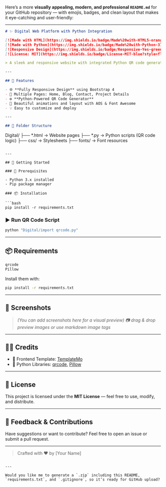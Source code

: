 Here’s a more **visually appealing, modern, and professional `README.md`** for your GitHub repository — with emojis, badges, and clean layout that makes it eye-catching and user-friendly:

---

```markdown
# ✨ Digital Web Platform with Python Integration

[![Made with HTML](https://img.shields.io/badge/Made%20with-HTML5-orange?style=flat-square&logo=html5)](https://developer.mozilla.org/en-US/docs/Web/HTML)
[![Made with Python](https://img.shields.io/badge/Made%20with-Python-3776AB?style=flat-square&logo=python&logoColor=white)](https://python.org)
[![Responsive Design](https://img.shields.io/badge/Responsive-Yes-green?style=flat-square&logo=bootstrap)](https://getbootstrap.com)
[![License: MIT](https://img.shields.io/badge/License-MIT-blue?style=flat-square)](LICENSE)

> A sleek and responsive website with integrated Python QR code generation — perfect for portfolios, blogs, or project showcases with a modern look and smart backend logic.

---

## 🚀 Features

- 🌐 **Fully Responsive Design** using Bootstrap 4
- 📄 Multiple Pages: Home, Blog, Contact, Project Details
- ⚙️ **Python-Powered QR Code Generator**
- 🎨 Beautiful animations and layout with AOS & Font Awesome
- 💡 Easy to customize and deploy

---

## 📁 Folder Structure

```

Digital/
├── \*.html              → Website pages
├── \*.py                → Python scripts (QR code logic)
├── css/                → Stylesheets
├── fonts/              → Font resources

````

---

## 🧰 Getting Started

### 🔧 Prerequisites

- Python 3.x installed
- Pip package manager

### 📦 Installation

```bash
pip install -r requirements.txt
````

### ▶️ Run QR Code Script

```bash
python "Digital/import qrcode.py"
```

---

## 📦 Requirements

```txt
qrcode
Pillow
```

Install them with:

```bash
pip install -r requirements.txt
```

---

## 🌟 Screenshots

> *(You can add screenshots here for a visual preview)*
> *📷 drag & drop preview images or use markdown image tags*

---

## 🧑‍💻 Credits

* 🎨 Frontend Template: [TemplateMo](https://templatemo.com/)
* 🐍 Python Libraries: [qrcode](https://pypi.org/project/qrcode/), [Pillow](https://pypi.org/project/Pillow/)

---

## 📄 License

This project is licensed under the **MIT License** — feel free to use, modify, and distribute.

---

## 💬 Feedback & Contributions

Have suggestions or want to contribute? Feel free to open an issue or submit a pull request.

---

> Crafted with ❤️ by \[Your Name]

```

---

Would you like me to generate a `.zip` including this README, `requirements.txt`, and `.gitignore`, so it’s ready for GitHub upload?
```
